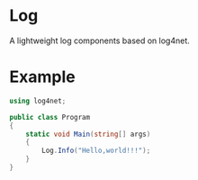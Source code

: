 # Log
A lightweight log components based on log4net.

# Example 

```cs
using log4net;

public class Program
{
    static void Main(string[] args)
    {
        Log.Info("Hello,world!!!");
    }
}
````
